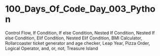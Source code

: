 # 100_Days_Of_Code_Day_003_Python
Control Flow,
    If Condition,
    If else Condition,
    Nested If Condition,
    Nested If else Condition,
    Elif Condition,
    Nested Elif Condition,
    BMI Calculator,
    Rollarcoaster ticket generator and age checker,
    Leap Year,
    Pizza Order,
    Logical Operator,
    and,
    or,
    not,
    Treasure Island
